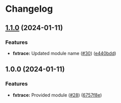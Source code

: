 # Changelog

## [1.1.0](https://github.com/ankorstore/yokai/compare/fxtrace/v1.0.0...fxtrace/v1.1.0) (2024-01-11)


### Features

* **fxtrace:** Updated module name ([#30](https://github.com/ankorstore/yokai/issues/30)) ([e440bdd](https://github.com/ankorstore/yokai/commit/e440bdd815bf7642b1694e9d96b6d0d061d85efe))

## 1.0.0 (2024-01-11)


### Features

* **fxtrace:** Provided module ([#28](https://github.com/ankorstore/yokai/issues/28)) ([6757f8e](https://github.com/ankorstore/yokai/commit/6757f8e909d6399580a7cf3c4764532bedf8afd4))

